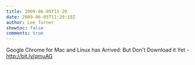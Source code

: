 ```yaml
---
title: 2009-06-05T11-20
date: 2009-06-05T11:20:19Z
author: Lee Turner
showtoc: false
comments: true
---
```


Google Chrome for Mac and Linux has Arrived: But Don't Download it Yet - http://bit.ly/qmuAG

